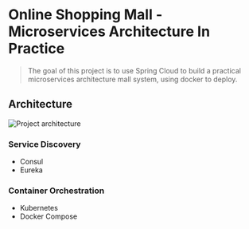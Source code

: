 # Online Shopping Mall - Microservices Architecture In Practice

> The goal of this project is to use Spring Cloud to build a practical
microservices architecture mall system, using docker to deploy.

## Architecture
![Project architecture](https://rawgit.com/johntostring/millimall/master/doc/millimall-architecture.png)

### Service Discovery
- Consul
- Eureka

### Container Orchestration
- Kubernetes
- Docker Compose

